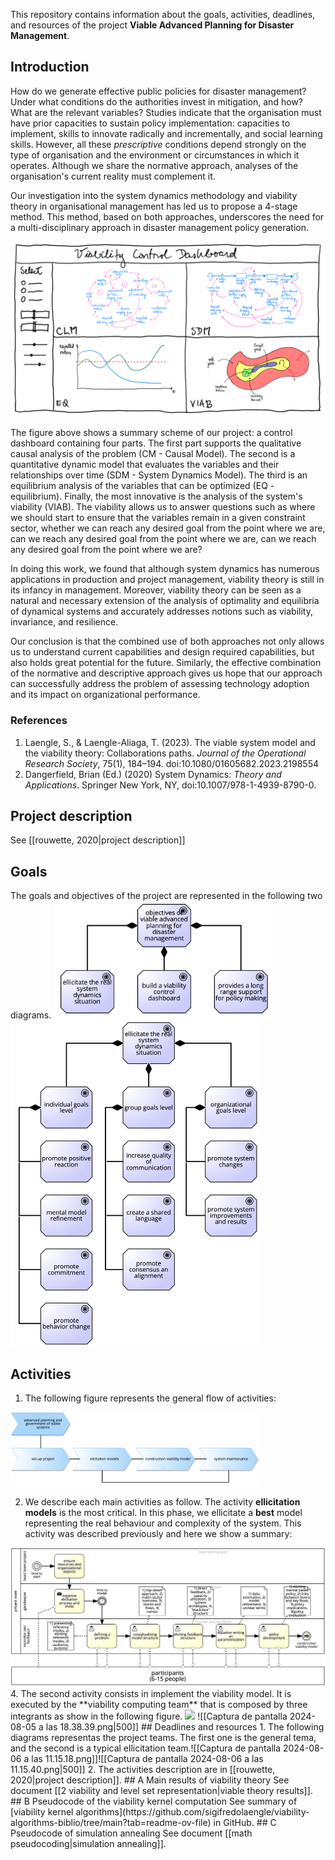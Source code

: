 This repository contains information about the goals, activities, deadlines, and resources of the project **Viable Advanced Planning for Disaster Management**. 

## Introduction
How do we generate effective public policies for disaster management? Under what conditions do the authorities invest in mitigation, and how? What are the relevant variables? Studies indicate that the organisation must have prior capacities to sustain policy implementation: capacities to implement, skills to innovate radically and incrementally, and social learning skills. However, all these *prescriptive* conditions depend strongly on the type of organisation and the environment or circumstances in which it operates. Although we share the normative approach, analyses of the organisation's current reality must complement it.

Our investigation into the system dynamics methodology and viability theory in organisational management has led us to propose a 4-stage method. This method, based on both approaches, underscores the need for a multi-disciplinary approach in disaster management policy generation. 

![Optional Text](/images/1-s2.0-S0377042716302850-main%202.jpg)

The figure above shows a summary scheme of our project: a control dashboard containing four parts. The first part supports the qualitative causal analysis of the problem (CM - Causal Model). The second is a quantitative dynamic model that evaluates the variables and their relationships over time (SDM - System Dynamics Model). The third is an equilibrium analysis of the variables that can be optimized (EQ - equilibrium). Finally, the most innovative is the analysis of the system's viability (VIAB). The viability allows us to answer questions such as where we should start to ensure that the variables remain in a given constraint sector, whether we can reach any desired goal from the point where we are, can we reach any desired goal from the point where we are, can we reach any desired goal from the point where we are?

In doing this work, we found that although system dynamics has numerous applications in production and project management, viability theory is still in its infancy in management. Moreover, viability theory can be seen as a natural and necessary extension of the analysis of optimality and equilibria of dynamical systems and accurately addresses notions such as viability, invariance, and resilience.

Our conclusion is that the combined use of both approaches not only allows us to understand current capabilities and design required capabilities, but also holds great potential for the future. Similarly, the effective combination of the normative and descriptive approach gives us hope that our approach can successfully address the problem of assessing technology adoption and its impact on organizational performance.
### References
1. Laengle, S., & Laengle-Aliaga, T. (2023). The viable system model and the viability theory: Collaborations paths. *Journal of the Operational Research Society*, 75(1), 184–194. doi:10.1080/01605682.2023.2198554
2. Dangerfield, Brian (Ed.) (2020) System Dynamics: *Theory and Applications*. Springer New York, NY, doi:10.1007/978-1-4939-8790-0.

## Project description
See [[rouwette, 2020|project description]]
## Goals
The goals and objectives of the project are represented in the following two diagrams.
<img src="/images/Captura de pantalla 2024-08-05 a las 18.00.28.png" width="350">
<img src="/images/Captura de pantalla 2024-08-05 a las 18.01.03.png" width="400">

## Activities
1. The following figure represents the general flow of activities:
<img src="/images/Captura de pantalla 2024-08-05 a las 18.32.52.png" width="400">

2. We describe each main activities as follow. The activity  **ellicitation models** is the most critical. In this phase, we ellicitate a **best** model representing the real behaviour and complexity of the system. This activity was described previously and here we show a summary:
<img src="/images/Captura de pantalla 2024-08-05 a las 18.37.05.png">
4. The second activity consists in implement the viability model. It is executed by the **viability computing team** that is composed by three integrants as show in the following figure.
   <img src="Captura de pantalla 2024-08-05 a las 18.38.39.png" width="500">
    ![[Captura de pantalla 2024-08-05 a las 18.38.39.png|500]]
## Deadlines and resources
1. The following diagrams representas the project teams. The first one is the general tema, and the second is a typical ellicitation team.![[Captura de pantalla 2024-08-06 a las 11.15.18.png]]![[Captura de pantalla 2024-08-06 a las 11.15.40.png|500]]
2. The activities description are in [[rouwette, 2020|project description]]. 
## A Main results of viability theory
See document [[2 viability and level set representation|viable theory results]].
## B Pseudocode of the viability kernel computation
See summary of [viability kernel algorithms](https://github.com/sigifredolaengle/viability-algorithms-biblio/tree/main?tab=readme-ov-file) in GitHub.
## C Pseudocode of simulation annealing
See document [[math pseudocoding|simulation annealing]]. 
